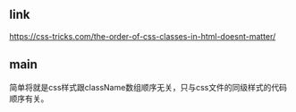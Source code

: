 ## link
https://css-tricks.com/the-order-of-css-classes-in-html-doesnt-matter/
## main
简单将就是css样式跟className数组顺序无关，只与css文件的同级样式的代码顺序有关。